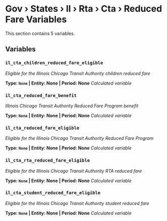 # Gov › States › Il › Rta › Cta › Reduced Fare Variables

This section contains 5 variables.

## Variables

### `il_cta_children_reduced_fare_eligible`
*Eligible for the Illinois Chicago Transit Authority children reduced fare*

**Type: `None` | Entity: None | Period: None**
*Calculated variable*

### `il_cta_reduced_fare_benefit`
*Illinois Chicago Transit Authority Reduced Fare Program benefit*

**Type: `None` | Entity: None | Period: None**
*Calculated variable*

### `il_cta_reduced_fare_eligible`
*Eligible for the Illinois Chicago Transit Authority Reduced Fare Program*

**Type: `None` | Entity: None | Period: None**
*Calculated variable*

### `il_cta_rta_reduced_fare_eligible`
*Eligible for the Illinois Chicago Transit Authority RTA reduced fare*

**Type: `None` | Entity: None | Period: None**
*Calculated variable*

### `il_cta_student_reduced_fare_eligible`
*Eligible for the Illinois Chicago Transit Authority student reduced fare*

**Type: `None` | Entity: None | Period: None**
*Calculated variable*
